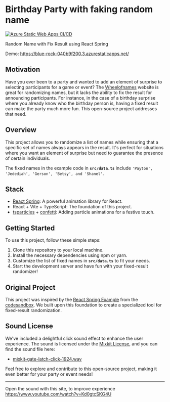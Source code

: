 # Birthday Party with faking random name

[![Azure Static Web Apps CI/CD](https://github.com/thaitype/birthday-party-faking-random/actions/workflows/azure-static-web-apps-blue-rock-040b9f200.yml/badge.svg)](https://github.com/thaitype/birthday-party-faking-random/actions/workflows/azure-static-web-apps-blue-rock-040b9f200.yml)

Random Name with Fix Result using React Spring

Demo: https://blue-rock-040b9f200.3.azurestaticapps.net/

## **Motivation**

Have you ever been to a party and wanted to add an element of surprise to selecting participants for a game or event? The [Wheelofnames](https://wheelofnames.com/) website is great for randomizing names, but it lacks the ability to fix the result for announcing participants. For instance, in the case of a birthday surprise where you already know who the birthday person is, having a fixed result can make the party much more fun. This open-source project addresses that need.

## **Overview**

This project allows you to randomize a list of names while ensuring that a specific set of names always appears in the result. It's perfect for situations where you want an element of surprise but need to guarantee the presence of certain individuals.

The fixed names in the example code in **`src/data.ts`** include `'Payton', 'Jedediah', 'Gerson', 'Betsy', and 'Shanel'`.

## **Stack**

- [React Spring](https://www.react-spring.dev/): A powerful animation library for React.
- React + Vite + TypeScript: The foundation of this project.
- [tsparticles](https://particles.js.org/) + [confetti](https://confetti.js.org/): Adding particle animations for a festive touch.

## **Getting Started**

To use this project, follow these simple steps:

1. Clone this repository to your local machine.
2. Install the necessary dependencies using npm or yarn.
3. Customize the list of fixed names in **`src/data.ts`** to fit your needs.
4. Start the development server and have fun with your fixed-result randomizer!

## **Original Project**

This project was inspired by the [React Spring Example](https://www.react-spring.dev/examples) from the [codesandbox](https://codesandbox.io/s/cisbc). We built upon this foundation to create a specialized tool for fixed-result randomization.

## **Sound License**

We've included a delightful click sound effect to enhance the user experience. The sound is licensed under the [Mixkit License](https://mixkit.co/free-sound-effects/click/), and you can find the sound file here:

- [mixkit-gate-latch-click-1924.wav](https://chat.openai.com/c/src/mixkit-gate-latch-click-1924.wav)

Feel free to explore and contribute to this open-source project, making it even better for your party or event needs!

---

Open the sound with this site, to improve experience
https://www.youtube.com/watch?v=Kd0gtcSKG4U
